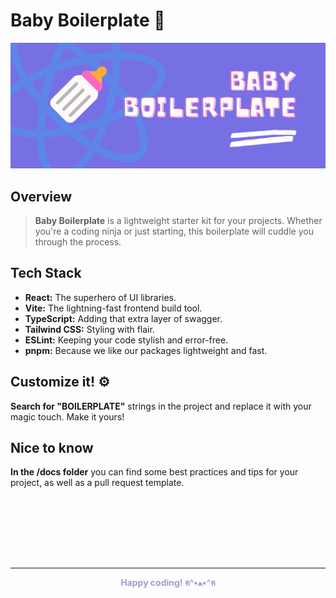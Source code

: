 # Baby Boilerplate 🍼

![Banner here my friends](https://github.com/viktoriabakun/baby-boilerplate/blob/media/banner.png)

## Overview

>**Baby Boilerplate** is a lightweight starter kit for your projects. Whether you're a coding ninja or just starting, this boilerplate will cuddle you through the process.

## Tech Stack

- **React:** The superhero of UI libraries.
- **Vite:** The lightning-fast frontend build tool.
- **TypeScript:** Adding that extra layer of swagger.
- **Tailwind CSS:** Styling with flair.
- **ESLint:** Keeping your code stylish and error-free.
- **pnpm:** Because we like our packages lightweight and fast.

## Customize it! ⚙️
**Search for "BOILERPLATE"** strings in the project and replace it with your magic touch. Make it yours!

## Nice to know
**In the /docs folder** you can find some best practices and tips for your project, as well as a pull request template.

<div style="height: 100px"></div>

***

<div align="center" style="color: #a999d2; font-size: 14px; font-weight: bold; padding-bottom: 1rem">Happy coding! ฅ^•ﻌ•^ฅ</div>